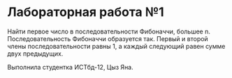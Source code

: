 # Лабораторная работа №1
Найти первое число в последовательности Фибоначчи, большее n. Последовательность Фибоначчи образуется так. Первый и второй члены последовательности равны 1, а каждый следующий равен сумме двух предыдущих.

Выполнила студентка ИСТбд-12, Цыз Яна.

